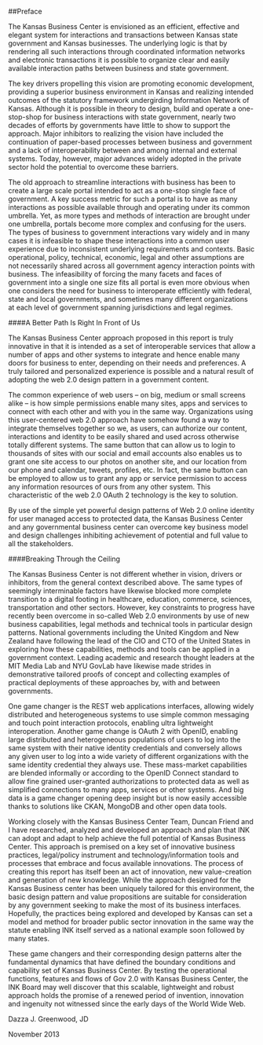 ##Preface

The Kansas Business Center is envisioned as an efficient, effective and elegant system for interactions and transactions between Kansas state government and Kansas businesses. The underlying logic is that by rendering all such interactions through coordinated information networks and electronic transactions it is possible to organize clear and easily available interaction paths between business and state government.

The key drivers propelling this vision are promoting economic development, providing a superior business environment in Kansas and realizing intended outcomes of the statutory framework undergirding Information Network of Kansas. Although it is possible in theory to design, build and operate a one-stop-shop for business interactions with state government, nearly two decades of efforts by governments have little to show to support the approach. Major inhibitors to realizing the vision have included the continuation of paper-based processes between business and government and a lack of interoperability between and among internal and external systems. Today, however, major advances widely adopted in the private sector hold the potential to overcome these barriers.

The old approach to streamline interactions with business has been to create a large scale portal intended to act as a one-stop single face of government. A key success metric for such a portal is to have as many interactions as possible available through and operating under its common umbrella. Yet, as more types and methods of interaction are brought under one umbrella, portals become more complex and confusing for the users. The types of business to government interactions vary widely and in many cases it is infeasible to shape these interactions into a common user experience due to inconsistent underlying requirements and contexts. Basic operational, policy, technical, economic, legal and other assumptions are not necessarily shared across all government agency interaction points with business. The infeasibility of forcing the many facets and faces of government into a single one size fits all portal is even more obvious when one considers the need for business to interoperate efficiently with federal, state and local governments, and sometimes many different organizations at each level of government spanning jurisdictions and legal regimes.


####A Better Path Is Right In Front of Us

The Kansas Business Center approach proposed in this report is truly innovative in that it is intended as a set of interoperable services that allow a number of apps and other systems to integrate and hence enable many doors for business to enter, depending on their needs and preferences. A truly tailored and personalized experience is possible and a natural result of adopting the web 2.0 design pattern in a government content.

The common experience of web users – on big, medium or small screens alike – is how simple permissions enable many sites, apps and services to connect with each other and with you in the same way. Organizations using this user-centered web 2.0 approach have somehow found a way to integrate themselves together so we, as users, can authorize our content, interactions and identity to be easily shared and used across otherwise totally different systems. The same button that can allow us to login to thousands of sites with our social and email accounts also enables us to grant one site access to our photos on another site, and our location from our phone and calendar, tweets, profiles, etc. In fact, the same button can be employed to allow us to grant any app or service permission to access any information resources of ours from any other system. This characteristic of the web 2.0 OAuth 2 technology is the key to solution.

By use of the simple yet powerful design patterns of Web 2.0 online identity for user managed access to protected data, the Kansas Business Center and any governmental business center can overcome key business model and design challenges inhibiting achievement of potential and full value to all the stakeholders.


####Breaking Through the Ceiling

The Kansas Business Center is not different whether in vision, drivers or inhibitors, from the general context described above. The same types of seemingly interminable factors have likewise blocked more complete transition to a digital footing in healthcare, education, commerce, sciences, transportation and other sectors. However, key constraints to progress have recently been overcome in so-called Web 2.0 environments by use of new business capabilities, legal methods and technical tools in particular design patterns. National governments including the United Kingdom and New Zealand have following the lead of the CIO and CTO of the United States in exploring how these capabilities, methods and tools can be applied in a government context. Leading academic and research thought leaders at the MIT Media Lab and NYU GovLab have likewise made strides in demonstrative tailored proofs of concept and collecting examples of practical deployments of these approaches by, with and between governments.

One game changer is the REST web applications interfaces, allowing widely distributed and heterogeneous systems to use simple common messaging and touch point interaction protocols, enabling ultra lightweight interoperation. Another game change is OAuth 2 with OpenID, enabling large distributed and heterogeneous populations of users to log into the same system with their native identity credentials and conversely allows any given user to log into a wide variety of different organizations with the same identity credential they always use. These mass-market capabilities are blended informally or according to the OpenID Connect standard to allow fine grained user-granted authorizations to protected data as well as simplified connections to many apps, services or other systems. And big data is a game changer opening deep insight but is now easily accessible thanks to solutions like CKAN, MongoDB and other open data tools.

Working closely with the Kansas Business Center Team, Duncan Friend and I have researched, analyzed and developed an approach and plan that INK can adopt and adapt to help achieve the full potential of Kansas Business Center. This approach is premised on a key set of innovative business practices, legal/policy instrument and technology/information tools and processes that embrace and focus available innovations.
The process of creating this report has itself been an act of innovation, new value-creation and generation of new knowledge. While the approach designed for the Kansas Business center has been uniquely tailored for this environment, the basic design pattern and value propositions are suitable for consideration by any government seeking to make the most of its business interfaces. Hopefully, the practices being explored and developed by Kansas can set a model and method for broader public sector innovation in the same way the statute enabling INK itself served as a national example soon followed by many states.

These game changers and their corresponding design patterns alter the fundamental dynamics that have defined the boundary conditions and capability set of Kansas Business Center. By testing the operational functions, features and flows of Gov 2.0 with Kansas Business Center, the INK Board may well discover that this scalable, lightweight and robust approach holds the promise of a renewed period of invention, innovation and ingenuity not witnessed since the early days of the World Wide Web.


Dazza J. Greenwood, JD

November 2013
